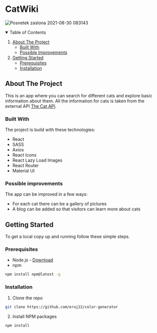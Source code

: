 # CatWiki

![Posnetek zaslona 2021-08-30 083143](https://user-images.githubusercontent.com/80893722/131297725-2d195c7b-6c2a-44d7-b2db-15c542f58313.png)

<!-- TABLE OF CONTENTS -->
<details open="open">
  <summary>Table of Contents</summary>
  <ol>
    <li>
      <a href="#about-the-project">About The Project</a>
      <ul>
        <li><a href="#built-with">Built With</a></li>
        <li><a href="#possible-improvements">Possible Improvements</a></li>
      </ul>
    </li>
    <li>
      <a href="#getting-started">Getting Started</a>
      <ul>
        <li><a href="#prerequisites">Prerequisites</a></li>
        <li><a href="#installation">Installation</a></li>
      </ul>
    </li>
  </ol>
</details>

<!-- ABOUT THE PROJECT -->

## About The Project

This is an app where you can search for different cats and explore basic information about them. All the information for cats is taken from the external API <a href="https://docs.thecatapi.com/">The Cat API</a>.

### Built With

The project is build with these technologies:

- React
- SASS
- Axios
- React Icons
- React Lazy Load Images
- React Router
- Material UI

### Possible improvements

The app can be improved in a few ways:

- For each cat there can be a gallery of pictures
- A blog can be added so that visitors can learn more about cats

<!-- GETTING STARTED -->

## Getting Started

To get a local copy up and running follow these simple steps.

### Prerequisites

- Node.js - [Download](https://nodejs.org)
- npm

```sh
npm install npm@latest -g
```

### Installation

1. Clone the repo

```sh
git clone https://github.com/eruj22/color-generator
```

2. Install NPM packages

```sh
npm install
```
